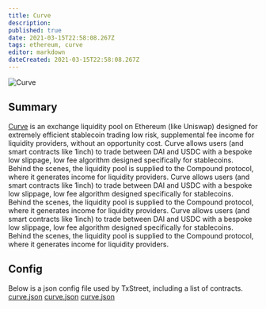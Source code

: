 ```yaml
---
title: Curve
description:
published: true
date: 2021-03-15T22:58:08.267Z
tags: ethereum, curve
editor: markdown
dateCreated: 2021-03-15T22:58:08.267Z
---
```


![Curve](https://txstreet.com/static/img/singles/house_logos/curve.png)

## Summary

<a href="https://www.curve.fi/" target="_blank">Curve</a> is an exchange liquidity pool on Ethereum (like Uniswap) designed for extremely efficient stablecoin trading low risk, supplemental fee income for liquidity providers, without an opportunity cost. Curve allows users (and smart contracts like 1inch) to trade between DAI and USDC with a bespoke low slippage, low fee algorithm designed specifically for stablecoins. Behind the scenes, the liquidity pool is supplied to the Compound protocol, where it generates income for liquidity providers. Curve allows users (and smart contracts like 1inch) to trade between DAI and USDC with a bespoke low slippage, low fee algorithm designed specifically for stablecoins. Behind the scenes, the liquidity pool is supplied to the Compound protocol, where it generates income for liquidity providers. Curve allows users (and smart contracts like 1inch) to trade between DAI and USDC with a bespoke low slippage, low fee algorithm designed specifically for stablecoins. Behind the scenes, the liquidity pool is supplied to the Compound protocol, where it generates income for liquidity providers.

## Config

Below is a json config file used by TxStreet, including a list of contracts. [curve.json](/ethereum/houses/curve.json) [curve.json](/ethereum/houses/curve.json) [curve.json](/ethereum/houses/curve.json)
